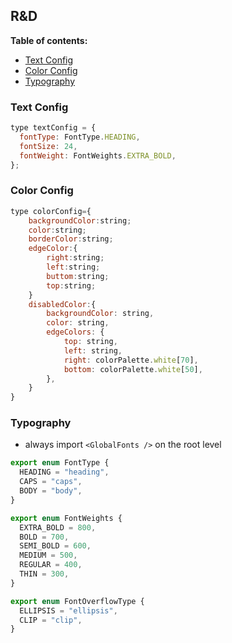 ## R&D

**Table of contents:**

- [Text Config](#1)
- [Color Config](#2)
- [Typography](#3)

<a id="1"></a>

### Text Config

```jsx
type textConfig = {
  fontType: FontType.HEADING,
  fontSize: 24,
  fontWeight: FontWeights.EXTRA_BOLD,
};
```

<a id="2"></a>

### Color Config

```jsx
type colorConfig={
    backgroundColor:string;
    color:string;
    borderColor:string;
    edgeColor:{
        right:string;
        left:string;
        buttom:string;
        top:string;
    }
    disabledColor:{
        backgroundColor: string,
        color: string,
        edgeColors: {
            top: string,
            left: string,
            right: colorPalette.white[70],
            bottom: colorPalette.white[50],
        },
    }
}

```

### Typography

<a id="3"></a>

- always import `<GlobalFonts />` on the root level

```ts
export enum FontType {
  HEADING = "heading",
  CAPS = "caps",
  BODY = "body",
}

export enum FontWeights {
  EXTRA_BOLD = 800,
  BOLD = 700,
  SEMI_BOLD = 600,
  MEDIUM = 500,
  REGULAR = 400,
  THIN = 300,
}

export enum FontOverflowType {
  ELLIPSIS = "ellipsis",
  CLIP = "clip",
}
```
